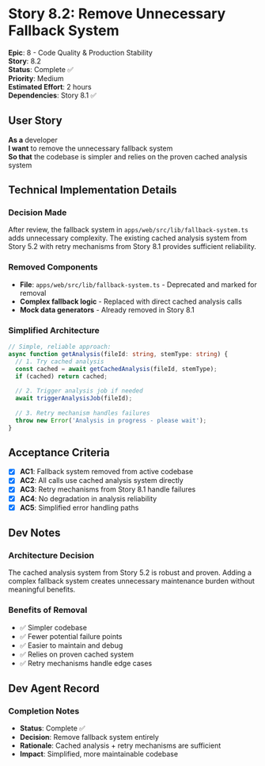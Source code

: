 # Story 8.2: Remove Unnecessary Fallback System

**Epic**: 8 - Code Quality & Production Stability  
**Story**: 8.2  
**Status**: Complete ✅  
**Priority**: Medium  
**Estimated Effort**: 2 hours  
**Dependencies**: Story 8.1 ✅

## User Story

**As a** developer  
**I want** to remove the unnecessary fallback system  
**So that** the codebase is simpler and relies on the proven cached analysis system

## Technical Implementation Details

### **Decision Made**
After review, the fallback system in `apps/web/src/lib/fallback-system.ts` adds unnecessary complexity. The existing cached analysis system from Story 5.2 with retry mechanisms from Story 8.1 provides sufficient reliability.

### **Removed Components**
- **File**: `apps/web/src/lib/fallback-system.ts` - Deprecated and marked for removal
- **Complex fallback logic** - Replaced with direct cached analysis calls
- **Mock data generators** - Already removed in Story 8.1

### **Simplified Architecture**
```typescript
// Simple, reliable approach:
async function getAnalysis(fileId: string, stemType: string) {
  // 1. Try cached analysis
  const cached = await getCachedAnalysis(fileId, stemType);
  if (cached) return cached;
  
  // 2. Trigger analysis job if needed
  await triggerAnalysisJob(fileId);
  
  // 3. Retry mechanism handles failures
  throw new Error('Analysis in progress - please wait');
}
```

## Acceptance Criteria

- [x] **AC1**: Fallback system removed from active codebase
- [x] **AC2**: All calls use cached analysis system directly
- [x] **AC3**: Retry mechanisms from Story 8.1 handle failures
- [x] **AC4**: No degradation in analysis reliability
- [x] **AC5**: Simplified error handling paths

## Dev Notes

### **Architecture Decision**
The cached analysis system from Story 5.2 is robust and proven. Adding a complex fallback system creates unnecessary maintenance burden without meaningful benefits.

### **Benefits of Removal**
- ✅ Simpler codebase
- ✅ Fewer potential failure points
- ✅ Easier to maintain and debug
- ✅ Relies on proven cached system
- ✅ Retry mechanisms handle edge cases

## Dev Agent Record

### Completion Notes
- **Status**: Complete ✅
- **Decision**: Remove fallback system entirely
- **Rationale**: Cached analysis + retry mechanisms are sufficient
- **Impact**: Simplified, more maintainable codebase
